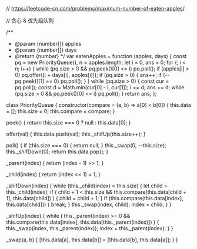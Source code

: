 // https://leetcode-cn.com/problems/maximum-number-of-eaten-apples/

// 贪心 & 优先级队列

/**
 * @param {number[]} apples
 * @param {number[]} days
 * @return {number}
 */
var eatenApples = function (apples, days) {
  const pq = new PriorityQueue(),
    n = apples.length;
  let i = 0,
    ans = 0;
  for (; i < n; i++) {
    while (pq.size > 0 && pq.peek()[0] <= i) pq.poll();
    if (apples[i] > 0) pq.offer([i + days[i], apples[i]]);
    if (pq.size > 0) {
      ans++;
      if (--pq.peek()[1] == 0) pq.poll();
    }
  }
  while (pq.size > 0) {
    const cur = pq.poll();
    const d = Math.min(cur[0] - i, cur[1]);
    i += d;
    ans += d;
    while (pq.size > 0 && pq.peek()[0] <= i) pq.poll();
  }
  return ans;
};

class PriorityQueue {
  constructor(compare = (a, b) => a[0] < b[0]) {
    this.data = [];
    this.size = 0;
    this.compare = compare;
  }

  peek() {
    return this.size === 0 ? null : this.data[0];
  }

  offer(val) {
    this.data.push(val);
    this._shifUp(this.size++);
  }

  poll() {
    if (this.size === 0) {
      return null;
    }
    this._swap(0, --this.size);
    this._shifDown(0);
    return this.data.pop();
  }

  _parent(index) {
    return (index - 1) >> 1;
  }

  _child(index) {
    return (index << 1) + 1;
  }

  _shifDown(index) {
    while (this._child(index) < this.size) {
      let child = this._child(index);
      if (
        child + 1 < this.size &&
        this.compare(this.data[child + 1], this.data[child])
      ) {
        child = child + 1;
      }
      if (this.compare(this.data[index], this.data[child])) {
        break;
      }
      this._swap(index, child);
      index = child;
    }
  }

  _shifUp(index) {
    while (
      this._parent(index) >= 0 &&
      this.compare(this.data[index], this.data[this._parent(index)])
    ) {
      this._swap(index, this._parent(index));
      index = this._parent(index);
    }
  }

  _swap(a, b) {
    [this.data[a], this.data[b]] = [this.data[b], this.data[a]];
  }
}
